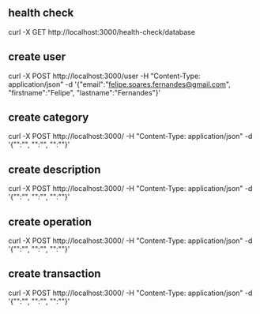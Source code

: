 ## health check

curl -X GET http://localhost:3000/health-check/database

## create user

curl -X POST http://localhost:3000/user -H "Content-Type: application/json" -d '{"email":"felipe.soares.fernandes@gmail.com", "firstname":"Felipe", "lastname":"Fernandes"}'

## create category

curl -X POST http://localhost:3000/ -H "Content-Type: application/json" -d '{"":"", "":"", "":""}'

## create description

curl -X POST http://localhost:3000/ -H "Content-Type: application/json" -d '{"":"", "":"", "":""}'

## create operation

curl -X POST http://localhost:3000/ -H "Content-Type: application/json" -d '{"":"", "":"", "":""}'

## create transaction

curl -X POST http://localhost:3000/ -H "Content-Type: application/json" -d '{"":"", "":"", "":""}'
